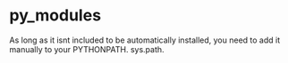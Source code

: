 # py_modules
As long as it isnt included to be automatically installed, you need to add it manually to your PYTHONPATH. sys.path.

